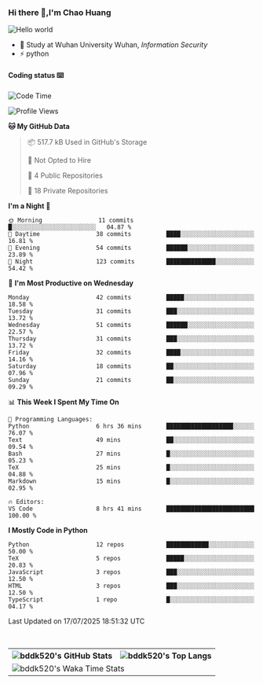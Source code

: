 ### Hi there 👋,I'm Chao Huang


<img src="https://raw.githubusercontent.com/sagar-viradiya/sagar-viradiya/master/resources/banner.png" alt="Hello world">


<br/>


- 🍻  Study at Wuhan University Wuhan, _Information Security_
- ⚡  python



#### Coding status  ⌨️

<!--START_SECTION:waka-->
![Code Time](http://img.shields.io/badge/Code%20Time-865%20hrs%2013%20mins-blue)

![Profile Views](http://img.shields.io/badge/Profile%20Views-0-blue)

**🐱 My GitHub Data** 

> 📦 517.7 kB Used in GitHub's Storage 
 > 
> 🚫 Not Opted to Hire
 > 
> 📜 4 Public Repositories 
 > 
> 🔑 18 Private Repositories 
 > 
**I'm a Night 🦉** 

```text
🌞 Morning                11 commits          █░░░░░░░░░░░░░░░░░░░░░░░░   04.87 % 
🌆 Daytime                38 commits          ████░░░░░░░░░░░░░░░░░░░░░   16.81 % 
🌃 Evening                54 commits          ██████░░░░░░░░░░░░░░░░░░░   23.89 % 
🌙 Night                  123 commits         ██████████████░░░░░░░░░░░   54.42 % 
```
📅 **I'm Most Productive on Wednesday** 

```text
Monday                   42 commits          █████░░░░░░░░░░░░░░░░░░░░   18.58 % 
Tuesday                  31 commits          ███░░░░░░░░░░░░░░░░░░░░░░   13.72 % 
Wednesday                51 commits          ██████░░░░░░░░░░░░░░░░░░░   22.57 % 
Thursday                 31 commits          ███░░░░░░░░░░░░░░░░░░░░░░   13.72 % 
Friday                   32 commits          ████░░░░░░░░░░░░░░░░░░░░░   14.16 % 
Saturday                 18 commits          ██░░░░░░░░░░░░░░░░░░░░░░░   07.96 % 
Sunday                   21 commits          ██░░░░░░░░░░░░░░░░░░░░░░░   09.29 % 
```


📊 **This Week I Spent My Time On** 

```text
💬 Programming Languages: 
Python                   6 hrs 36 mins       ███████████████████░░░░░░   76.07 % 
Text                     49 mins             ██░░░░░░░░░░░░░░░░░░░░░░░   09.54 % 
Bash                     27 mins             █░░░░░░░░░░░░░░░░░░░░░░░░   05.23 % 
TeX                      25 mins             █░░░░░░░░░░░░░░░░░░░░░░░░   04.88 % 
Markdown                 15 mins             █░░░░░░░░░░░░░░░░░░░░░░░░   02.95 % 

🔥 Editors: 
VS Code                  8 hrs 41 mins       █████████████████████████   100.00 % 
```

**I Mostly Code in Python** 

```text
Python                   12 repos            ████████████░░░░░░░░░░░░░   50.00 % 
TeX                      5 repos             █████░░░░░░░░░░░░░░░░░░░░   20.83 % 
JavaScript               3 repos             ███░░░░░░░░░░░░░░░░░░░░░░   12.50 % 
HTML                     3 repos             ███░░░░░░░░░░░░░░░░░░░░░░   12.50 % 
TypeScript               1 repo              █░░░░░░░░░░░░░░░░░░░░░░░░   04.17 % 
```




 Last Updated on 17/07/2025 18:51:32 UTC
<!--END_SECTION:waka-->

<br/>

<table>
  <tr>
    <th>
      <img alt="bddk520's GitHub Stats" src="https://github-readme-stats-git-masterrstaa-rickstaa.vercel.app/api?username=bddk520&show_icons=true&theme=transparent&hide_border=true" align="center" />
    </th>
    <th>
      <img alt="bddk520's Top Langs" src="https://github-readme-stats-git-masterrstaa-rickstaa.vercel.app/api/top-langs/?username=bddk520&layout=compact&theme=transparent&hide_border=true&langs_count=10&hide=CMake" align="center" /> 
    </th>
  </tr>
  <tr>
    <td colspan=2>
      <img alt="bddk520's Waka Time Stats" src="https://github-readme-stats.vercel.app/api/wakatime?username=bddk&hide_border=true&layout=compact&theme=transparent&custom_title=WorkTimeThisWeek&range=last_7_days" align="center"/>
    </td>
  </tr>
</table>
